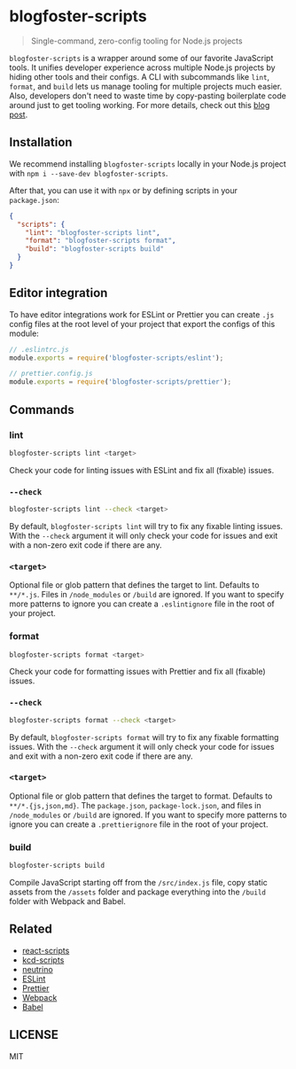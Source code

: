 # blogfoster-scripts

> Single-command, zero-config tooling for Node.js projects

`blogfoster-scripts` is a wrapper around some of our favorite JavaScript tools. It unifies developer experience across multiple Node.js projects by hiding other tools and their configs. A CLI with subcommands like `lint`, `format`, and `build` lets us manage tooling for multiple projects much easier. Also, developers don't need to waste time by copy-pasting boilerplate code around just to get tooling working. For more details, check out this [blog post](https://medium.com/blogfoster-engineering/how-we-simplified-our-tooling-setup-for-node-js-projects-80b423293b2c).

## Installation

We recommend installing `blogfoster-scripts` locally in your Node.js project with `npm i --save-dev blogfoster-scripts`.

After that, you can use it with `npx` or by defining scripts in your `package.json`:

```json
{
  "scripts": {
    "lint": "blogfoster-scripts lint",
    "format": "blogfoster-scripts format",
    "build": "blogfoster-scripts build"
  }
}
```

## Editor integration

To have editor integrations work for ESLint or Prettier you can create `.js` config files at the root level of your project that export the configs of this module:

```js
// .eslintrc.js
module.exports = require('blogfoster-scripts/eslint');
```

```js
// prettier.config.js
module.exports = require('blogfoster-scripts/prettier');
```

## Commands

### lint

```sh
blogfoster-scripts lint <target>
```

Check your code for linting issues with ESLint and fix all (fixable) issues.

### `--check`

```sh
blogfoster-scripts lint --check <target>
```

By default, `blogfoster-scripts lint` will try to fix any fixable linting issues. With the `--check` argument it will only check your code for issues and exit with a non-zero exit code if there are any.

### `<target>`

Optional file or glob pattern that defines the target to lint. Defaults to `**/*.js`. Files in `/node_modules` or `/build` are ignored. If you want to specify more patterns to ignore you can create a `.eslintignore` file in the root of your project.

### format

```sh
blogfoster-scripts format <target>
```

Check your code for formatting issues with Prettier and fix all (fixable) issues.

### `--check`

```sh
blogfoster-scripts format --check <target>
```

By default, `blogfoster-scripts format` will try to fix any fixable formatting issues. With the `--check` argument it will only check your code for issues and exit with a non-zero exit code if there are any.

### `<target>`

Optional file or glob pattern that defines the target to format. Defaults to `**/*.{js,json,md}`. The `package.json`, `package-lock.json`, and files in `/node_modules` or `/build` are ignored. If you want to specify more patterns to ignore you can create a `.prettierignore` file in the root of your project.

### build

```sh
blogfoster-scripts build
```

Compile JavaScript starting off from the `/src/index.js` file, copy static assets from the `/assets` folder and package everything into the `/build` folder with Webpack and Babel.

## Related

* [react-scripts](https://github.com/facebookincubator/create-react-app/tree/master/packages/react-scripts)
* [kcd-scripts](https://github.com/kentcdodds/kcd-scripts)
* [neutrino](https://github.com/mozilla-neutrino/neutrino-dev)
* [ESLint](https://github.com/eslint/eslint)
* [Prettier](https://github.com/prettier/prettier)
* [Webpack](https://github.com/webpack/webpack)
* [Babel](https://github.com/babel/babel)

## LICENSE

MIT
